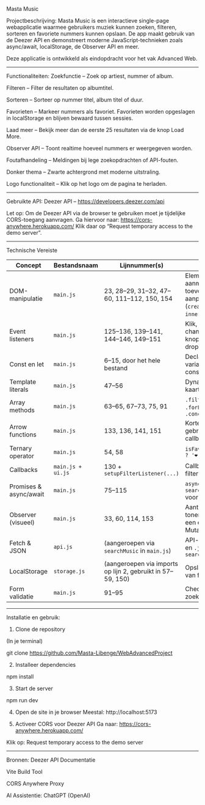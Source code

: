 Masta Music

Projectbeschrijving:
Masta Music is een interactieve single-page webapplicatie waarmee gebruikers muziek kunnen zoeken, filteren, sorteren en favoriete nummers kunnen opslaan. De app maakt gebruik van de Deezer API en demonstreert moderne JavaScript-technieken zoals async/await, localStorage, de Observer API en meer.

Deze applicatie is ontwikkeld als eindopdracht voor het vak Advanced Web.
________________________________________________________________________________________________________________________________________________________________________________________________________________________________
Functionaliteiten:
Zoekfunctie – Zoek op artiest, nummer of album.

Filteren – Filter de resultaten op albumtitel.

Sorteren – Sorteer op nummer titel, album titel of duur.

Favorieten – Markeer nummers als favoriet. Favorieten worden opgeslagen in localStorage en blijven bewaard tussen sessies.

Laad meer – Bekijk meer dan de eerste 25 resultaten via de knop Load More.

Observer API – Toont realtime hoeveel nummers er weergegeven worden.

Foutafhandeling – Meldingen bij lege zoekopdrachten of API-fouten.

Donker thema – Zwarte achtergrond met moderne uitstraling.

Logo functionaliteit – Klik op het logo om de pagina te herladen.
________________________________________________________________________________________________________________________________________________________________________________________________________________________________
Gebruikte API:
Deezer API – https://developers.deezer.com/api

Let op: Om de Deezer API via de browser te gebruiken moet je tijdelijke CORS-toegang aanvragen.
Ga hiervoor naar: https://cors-anywhere.herokuapp.com/
Klik daar op “Request temporary access to the demo server”.
________________________________________________________________________________________________________________________________________________________________________________________________________________________________


 Technische Vereiste

| Concept            | Bestandsnaam        | Lijnnummer(s)                    | Toelichting                                                      |
|--------------------|---------------------|---------------------------------|-----------------------------------------------------------------|
| DOM-manipulatie    | `main.js`           | 23, 28–29, 31–32, 47–60, 111–112, 150, 154 | Elementen aanmaken, toevoegen, aanpassen (`createElement`, `innerHTML`, etc.) |
| Event listeners    | `main.js`           | 125–136, 139–141, 144–146, 149–151 | Klik, keydown en change events op knoppen, input en dropdowns  |
| Const en let       | `main.js`           | 6–15, door het hele bestand      | Declaratie van variabelen en constante waarden                   |
| Template literals  | `main.js`           | 47–56                           | Dynamische HTML-kaarten via `` `...` ``                         |
| Array methods      | `main.js`           | 63–65, 67–73, 75, 91            | `.filter()`, `.sort()`, `.forEach()`, `.concat()`               |
| Arrow functions    | `main.js`           | 133, 136, 141, 151              | Korte functies gebruikt in events en callbacks                   |
| Ternary operator   | `main.js`           | 54, 58                         | `isFavorite(track.id) ? '❤️' : '🤍'`                            |
| Callbacks          | `main.js + ui.js`   | 130 + `setupFilterListener(...)` | Callback voor filterinput                                        |
| Promises & async/await | `main.js`       | 75–115                         | `async` function, `await searchMusic(...)` voor API requests    |
| Observer (visueel) | `main.js`           | 33, 60, 114, 153                | Aantal resultaten tonen via DOM, niet een echte MutationObserver |
| Fetch & JSON       | `api.js`            | (aangeroepen via `searchMusic` in `main.js`) | API-call met `fetch()` en `.json()` binnen `searchMusic()`      |
| LocalStorage       | `storage.js`        | (aangeroepen via imports op lijn 2, gebruikt in 57–59, 150) | Opslaan en ophalen van favorieten lokaal                        |
| Form validatie     | `main.js`           | 91–95                          | Check op lege zoekterm                                           |

________________________________________________________________________________________________________________________________________________________________________________________________________________________________

Installatie en gebruik:
1. Clone de repository

(In je terminal)

git clone https://github.com/Masta-Libenge/WebAdvancedProject


2. Installeer dependencies

npm install

3. Start de server

npm run dev

4. Open de site in je browser
Meestal: http://localhost:5173

5. Activeer CORS voor Deezer API
Ga naar: https://cors-anywhere.herokuapp.com/

Klik op: Request temporary access to the demo server


________________________________________________________________________________________________________________________________________________________________________________________________________________________________

Bronnen:
Deezer API Documentatie

Vite Build Tool

CORS Anywhere Proxy

AI Assistentie: ChatGPT (OpenAI)

